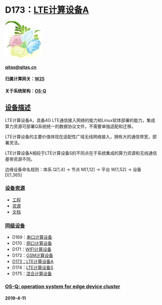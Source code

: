 ﻿# D173：[LTE计算设备A](https://github.com/OS-Q/D173)

[![sites](OS-Q/OS-Q.png)](http://www.OS-Q.com)
####  qitas@qitas.cn

#### 归属计算网关：[W25](https://github.com/OS-Q/W25)

#### 关于系统架构：[OS-Q](https://github.com/OS-Q/OS-Q)

## [设备描述](https://github.com/OS-Q/D173/wiki) 

LTE计算设备A，具备4G LTE通信接入网络的能力和Linux软体部署的能力，集成算力资源可部署Q系统统一的数据协议文件，不需要单独适配和迁移。

LTE计算设备的主要价值体现在适配性广域无线网络接入，拥有大的通信带宽，部署灵活。

LTE计算设备A相较于LTE计算设备S的不同点在于系统集成的算力资源和无线通信基带资源不同。

边缘设备命名规则：体系 Q[1,4] -> 节点 M[1,12] -> 平台 W[1,52] -> 设备 D[1,365]

### [设备资源](OS-Q/)

- [工程](project/)
- [资源](src/)
- [文档](docs/)

### [同级设备](https://github.com/OS-Q/W25/wiki)

- D169：[串口计算设备](https://github.com/OS-Q/D169)
- D170：[网口计算设备](https://github.com/OS-Q/D170)
- D171：[WIFI计算设备](https://github.com/OS-Q/D171)
- D172：[GSM计算设备](https://github.com/OS-Q/D172)
- [D173：LTE计算设备A](https://github.com/OS-Q/D173)
- D174：[LTE计算设备S](https://github.com/OS-Q/D174)
- D175：[混合计算设备](https://github.com/OS-Q/D175)


###  [OS-Q: operation system for edge device cluster](http://www.OS-Q.com)
####  2019-4-11



